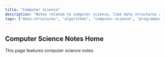 ```yaml
---
title: "Computer Science"
description: "Notes related to computer science, like data structures and algorithms and things like that."
tags: ["data-structures", "algorithms", "computer-science", "programming"]
---
```


## Computer Science Notes Home

This page features computer science notes.